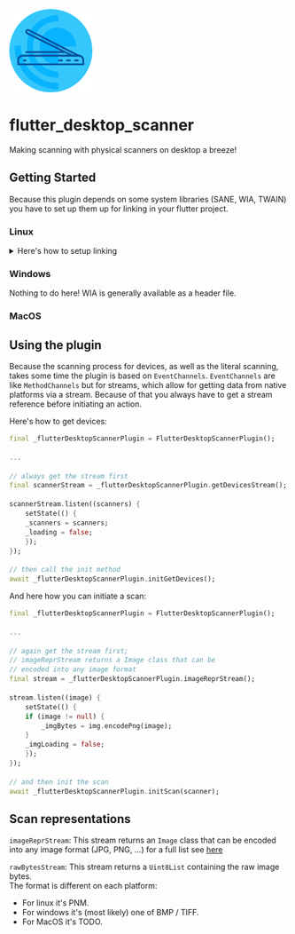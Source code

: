 <img src="assets/desktop_scanner_logo.png" width="150" alt="flutter desktop scanner logo" />  

# flutter_desktop_scanner

Making scanning with physical scanners on desktop a breeze!

## Getting Started

Because this plugin depends on some system libraries (SANE, WIA, TWAIN) you have to set up them up for linking in your flutter project.  

### Linux

<details>
<summary>Here's how to setup linking</summary>

In `./linux/CMakeLists.txt` under:

```cmake
apply_standard_settings(${BINARY_NAME})
```

add:

```cmake
set(LINKER_FLAGS "-lsane")
set(CMAKE_EXE_LINKER_FLAGS "${CMAKE_EXE_LINKER_FLAGS} ${LINKER_FLAGS}")
```

</details>

### Windows

Nothing to do here! WIA is generally available as a header file.

### MacOS

## Using the plugin
Because the scanning process for devices, as well as the literal scanning, takes some time the plugin is based on `EventChannels`. `EventChannels` are like `MethodChannels` but for streams, which allow for getting data from native platforms via a stream. Because of that you always have to get a stream reference before initiating an action.

Here's how to get devices:

```dart
final _flutterDesktopScannerPlugin = FlutterDesktopScannerPlugin();

...

// always get the stream first
final scannerStream = _flutterDesktopScannerPlugin.getDevicesStream();

scannerStream.listen((scanners) {
    setState(() {
    _scanners = scanners;
    _loading = false;
    });
});

// then call the init method
await _flutterDesktopScannerPlugin.initGetDevices();
```

And here how you can initiate a scan:

```dart
final _flutterDesktopScannerPlugin = FlutterDesktopScannerPlugin();

...

// again get the stream first;
// imageReprStream returns a Image class that can be
// encoded into any image format
final stream = _flutterDesktopScannerPlugin.imageReprStream();

stream.listen((image) {
    setState(() {
    if (image != null) {
        _imgBytes = img.encodePng(image);
    }
    _imgLoading = false;
    });
});

// and then init the scan
await _flutterDesktopScannerPlugin.initScan(scanner);
```

## Scan representations

`imageReprStream`: This stream returns an `Image` class that can be encoded into any image format (JPG, PNG, ...) for a full list see [here](https://github.com/brendan-duncan/image/blob/main/doc/formats.md)

`rawBytesStream`: This stream returns a `Uint8List` containing the raw image bytes.  
The format is different on each platform:
- For linux it's PNM.
- For windows it's (most likely) one of BMP / TIFF.
- For MacOS it's TODO.
